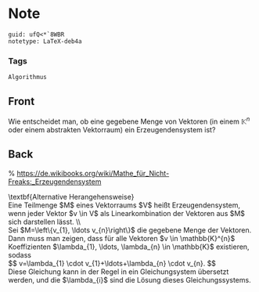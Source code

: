 # Note
```
guid: ufQ<*`8WBR
notetype: LaTeX-deb4a
```

### Tags
```
Algorithmus
```

## Front
Wie entscheidet man, ob eine gegebene Menge von Vektoren (in einem $\mathbb{K}^n$ oder einem abstrakten Vektorraum) ein Erzeugendensystem ist?

## Back
% <a href="https://de.wikibooks.org/wiki/Mathe_für_Nicht-Freaks:_Erzeugendensystem">https://de.wikibooks.org/wiki/Mathe_für_Nicht-Freaks:_Erzeugendensystem</a><div>
</div><div>\textbf{Alternative Herangehensweise}</div><div>
</div><div>Eine Teilmenge $M$ eines Vektorraums $V$ heißt Erzeugendensystem, wenn jeder Vektor $v \in V$ als Linearkombination der Vektoren aus $M$ sich darstellen lässt. \\</div><div>
</div><div>Sei $M=\left\{v_{1}, \ldots v_{n}\right\}$ die gegebene Menge der Vektoren. Dann muss man zeigen, dass für alle Vektoren $v \in <span>\mathbb{K}</span><span>^{n}$ Koeffizienten $\lambda_{1}, \ldots, \lambda_{n} \in \mathbb{K}$ existieren, sodass</span></div><div>$$
v=\lambda_{1} \cdot v_{1}+\ldots+\lambda_{n} \cdot v_{n}.
$$</div><div>Diese Gleichung kann in der Regel in ein Gleichungsystem übersetzt werden, und die $\lambda_{i}$ sind die Lösung dieses Gleichungssystems.
</div><div>
</div>
